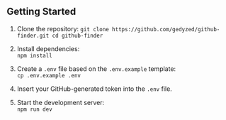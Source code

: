 ## Getting Started

1. Clone the repository:
   `git clone https://github.com/gedyzed/github-finder.git
   cd github-finder`

3. Install dependencies:  
   `npm install`

4. Create a `.env` file based on the `.env.example` template:  
   `cp .env.example .env`

5. Insert your GitHub-generated token into the `.env` file.

6. Start the development server:  
   `npm run dev`

 

